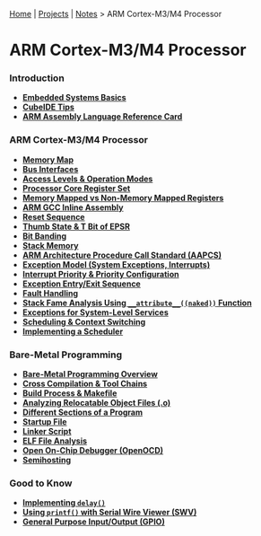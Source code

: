 [Home](../../) | [Projects](../../projects) | [Notes](../) > ARM Cortex-M3/M4 Processor

# ARM Cortex-M3/M4 Processor



### Introduction

* **[Embedded Systems Basics](embedded-systems-basics)**
* **[CubeIDE Tips](cubeide-tips)**
* **[ARM Assembly Language Reference Card](arm-assembly-language-reference-card)**

### ARM Cortex-M3/M4 Processor

* **[Memory Map](memory-map)**
* **[Bus Interfaces](bus-interfaces)**
* **[Access Levels & Operation Modes](access-levels-and-operation-modes-of-the-processor)**
* **[Processor Core Register Set](processor-core-register-set)**
* **[Memory Mapped vs Non-Memory Mapped Registers](memory-mapped-vs-non-memory-mapped-registers)**
* **[ARM GCC Inline Assembly](arm-gcc-inline-assembly)**
* **[Reset Sequence](reset-sequence)**
* **[Thumb State & T Bit of EPSR](thumb-state-and-t-bit-of-epsr)**
* **[Bit Banding](bit-banding)**
* **[Stack Memory](stack-memory)**
* **[ARM Architecture Procedure Call Standard (AAPCS)](arm-architecture-procedure-call-standard)**
* **[Exception Model (System Exceptions, Interrupts)](exception-model)**
* **[Interrupt Priority & Priority Configuration](interrupt-priority-and-priority-configuration)**
* **[Exception Entry/Exit Sequence](exception-entry-and-exit-sequence)**
* **[Fault Handling](fault-handling)**
* **[Stack Fame Analysis Using `__attribute__((naked))` Function](stack-frame-analysis-using-naked-function)**
* **[Exceptions for System-Level Services](exceptions-for-system-level-services)**
* **[Scheduling & Context Switching](scheduling-and-context-switching)**
* **[Implementing a Scheduler](implementing-a-scheduler)**

### Bare-Metal Programming

* **[Bare-Metal Programming Overview](bare-metal-programming-overview)**
* **[Cross Compilation & Tool Chains](cross-compilation-and-toolchains)**
* **[Build Process & Makefile](build-process-and-makefile)**
* **[Analyzing Relocatable Object Files (.o)](analyzing-relocatable-object-files)**
* **[Different Sections of a Program](different-sections-of-a-program)**
* **[Startup File](startup-file)**
* **[Linker Script](linker-script)**
* **[ELF File Analysis](elf-file-analysis)**
* **[Open On-Chip Debugger (OpenOCD)](open-on-chip-debugger)**
* **[Semihosting](semihosting)**

### Good to Know

* **[Implementing `delay()`](implementing-delay)**
* **[Using `printf()` with Serial Wire Viewer (SWV)](using-printf-with-serial-wire-viewer)**
* **[General Purpose Input/Output (GPIO)](general-purpose-input-output)**
